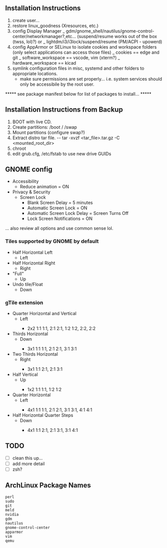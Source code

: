 ## Installation Instructions

1. create user...
2. restore linux_goodness (Xresources, etc.)
3. config Display Manager
	_ gdm/gnome_shell/nautilus/gnome-control-center/networkmanager?,etc... (suspend/resume works out of the box (twss, lol)?)
or 
	_ lightdm/i3/i3lock/suspend/resume (PM/ACPI - upowerd)
4. config AppArmor or SELinux to isolate cookies and workspace folders (only select applications can access those files)
	_ cookies == edge and git
	_ software_workspace == vscode, vim (xterm?)
	_ hardware_workspace == kicad
5. symlink configuration files in misc, systemd and other folders to appropriate locations.
	- make sure permissions are set properly... i.e. system services should only be accessibile by the root user.

***** see package manifest below for list of packages to install... *****

## Installation Instructions from Backup 

1. BOOT with live CD.
2. Create partitions:
	/boot
	/
	/swap
3. Mount partitions (configure swap?)
4. Extract distro tar file.
    -- tar -xvzf <tar_file>.tar.gz -C <mounted_root_dir>
5. chroot
6. edit grub.cfg, /etc/fstab to use new drive GUIDs

## GNOME config

- Accessibility
	- Reduce animation = ON
- Privacy & Security
	- Screen Lock
		- Blank Screen Delay = 5 minutes
		- Automatic Screen Lock = ON
		- Automatic Screen Lock Delay = Screen Turns Off 
		- Lock Screen Notifications = ON

... also review all options and use common sense lol.

### Tiles supported by GNOME by default

- Half Horizontal Left
	- <Super>Left
- Half Horizontal Right
	- <Super>Right
- "Full"
	- <Super>Up
- Undo tile/Float
	- <Super>Down

### gTile extension

- Quarter Horizontal and Vertical
	- <Control><Super>Left
		- 2x2 1:1 1:1, 2:1 2:1, 1:2 1:2, 2:2, 2:2
- Thirds Horizontal
	- <Control><Super>Down
		- 3x1 1:1 1:1, 2:1 2:1, 3:1 3:1
- Two Thirds Horizontal
	- <Control><Super>Right
		- 3x1 1:1 2:1, 2:1 3:1
- Half Vertical
	- <Control><Super>Up
		- 1x2 1:1 1:1, 1:2 1:2
- Quarter Horizontal
	- <Control><Super><Alt>Left
		- 4x1 1:1 1:1, 2:1 2:1, 3:1 3:1, 4:1 4:1
- Half Horizontal Quarter Steps
	- <Control><Super><Alt>Down 
		- 4x1 1:1 2:1, 2:1 3:1, 3:1 4:1

## TODO

- [ ] clean this up...
- [ ] add more detail
- [ ] zsh?

## ArchLinux Package Names
```
perl
sudo
git
meld
nvidia
gdm
nautilus
gnome-control-center
apparmor
vim
qemu
```
